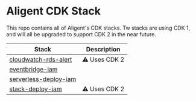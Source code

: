 # Aligent CDK Stack

This repo contains all of Aligent's CDK stacks. Tw stacks are using CDK 1, and will all be upgraded to support CDK 2 in the near future.

Stack | Description
-- | --
[cloudwatch-rds-alert](packages/cloudwatch-rds-alert) | :warning: Uses CDK 2
[eventbridge-iam](eventbridge-packages/eventbridge-iam) |
[serverless-deploy-iam](packages/serverless-deploy-iam) |
[stack-deploy-iam](packages/stack-deploy-iam) | :warning: Uses CDK 2
